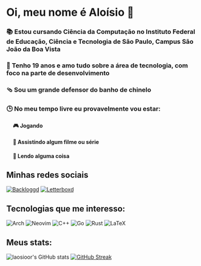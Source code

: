 # Oi, meu nome é Aloísio 🫨

### 📚 Estou cursando Ciência da Computação no Instituto Federal de Educação, Ciência e Tecnologia de São Paulo, Campus São João da Boa Vista
### 🤔 Tenho 19 anos e amo tudo sobre a área de tecnologia, com foco na parte de desenvolvimento
### 🩴 Sou um grande defensor do banho de chinelo
### 🕒 No meu tempo livre eu provavelmente vou estar:
  #### &emsp; 🎮 Jogando
  #### &emsp; 🍿 Assistindo algum filme ou série
  #### &emsp; 📖 Lendo alguma coisa

## Minhas redes sociais
[![Backloggd](https://custom-icon-badges.demolab.com/badge/-Backloggd-291b3e?style=for-the-badge&logo=backloggd)](https://backloggd.com/u/laosioor)
[![Letterboxd](https://custom-icon-badges.demolab.com/badge/-Letterboxd-291b3e?style=for-the-badge&logo=letterboxd&logoColor=ff64da)](https://letterboxd.com/laosioor)

## Tecnologias que me interesso:
![Arch](https://img.shields.io/badge/Arch%20Linux-1793D1?logo=arch-linux&logoColor=ff64da&style=for-the-badge&color=291b3e)
![Neovim](https://img.shields.io/badge/NeoVim-%2357A143.svg?&style=for-the-badge&logo=neovim&logoColor=ff64da&color=291b3e)
![C++](https://img.shields.io/badge/c++-%2300599C.svg?style=for-the-badge&logo=c%2B%2B&logoColor=ff64da&color=291b3e)
![Go](https://img.shields.io/badge/go-%2300ADD8.svg?style=for-the-badge&logo=go&logoColor=ff64da&color=291b3e)
![Rust](https://img.shields.io/badge/rust-%23000000.svg?style=for-the-badge&logo=rust&logoColor=ff64da&color=291b3e)
![LaTeX](https://img.shields.io/badge/latex-%23008080.svg?style=for-the-badge&logo=latex&logoColor=ff64da&color=291b3e)


## Meus stats:
![laosioor's GitHub stats](https://github-readme-stats.vercel.app/api?username=laosioor&show_icons=true&theme=jolly)
[![GitHub Streak](https://streak-stats.demolab.com/?user=laosioor&theme=jolly)](https://git.io/streak-stats)

<!--
## Meus jogos favoritos são

<div align="center">
    <img src="https://images.igdb.com/igdb/image/upload/t_cover_big/co4s5o.jpg" alt="NotPron" title="NotPron" width="160" height="213" />
    <img src="https://images.igdb.com/igdb/image/upload/t_cover_big/co65ac.jpg" alt="Outer Wilds" title="Outer Wilds" width="160" height="213"  />
    <img src="https://images.igdb.com/igdb/image/upload/t_cover_big/co3hih.jpg" alt="The Witness" title="The Witness" width="160" height="213"  />
    <img src="https://images.igdb.com/igdb/image/upload/t_cover_big/co1sfj.jpg" alt="Disco Elysium" title="Disco Elysium" width="160" height="213"  />
    <img src="https://images.igdb.com/igdb/image/upload/t_cover_big/co2vyg.jpg" alt="Silent Hill 2" title="Silent Hill 2" width="160" height="213"  />
</div>
!-->
